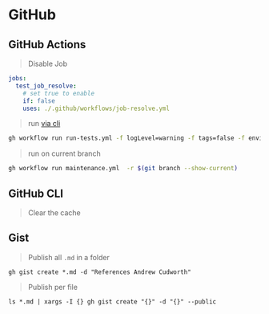 # GitHub

## GitHub Actions

> Disable Job

```YAML
jobs:
  test_job_resolve:
    # set true to enable
    if: false
    uses: ./.github/workflows/job-resolve.yml
```

> run [via cli](https://docs.github.com/en/actions/using-workflows/manually-running-a-workflow)

```bash
gh workflow run run-tests.yml -f logLevel=warning -f tags=false -f environment=staging
```

> run on current branch

```bash
gh workflow run maintenance.yml  -r $(git branch --show-current)
```

## GitHub CLI

> Clear the cache

## Gist

> Publish all `.md` in a folder

`gh gist create *.md -d "References Andrew Cudworth"`

> Publish per file

`ls *.md | xargs -I {} gh gist create "{}" -d "{}" --public`

<!-- TODO: add to publish `.sh` -->
<!-- TODO: add url to Readme -->

